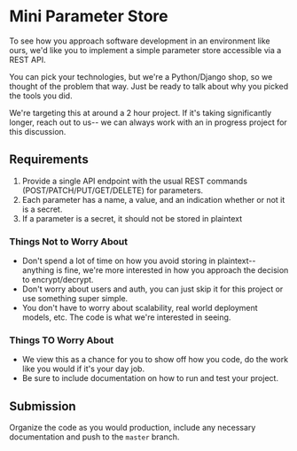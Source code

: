# Mini Parameter Store

To see how you approach software development in an environment like ours, we'd like you to implement a simple parameter store accessible via a REST API.

You can pick your technologies, but we're a Python/Django shop, so we thought of the problem that way.  Just be ready to talk about why you picked the tools you did.

We're targeting this at around a 2 hour project.  If it's taking significantly longer, reach out to us-- we can always work with an in progress project for this discussion.

## Requirements

1. Provide a single API endpoint with the usual REST commands (POST/PATCH/PUT/GET/DELETE) for parameters.
1. Each parameter has a name, a value, and an indication whether or not it is a secret.
1. If a parameter is a secret, it should not be stored in plaintext

### Things Not to Worry About

* Don't spend a lot of time on how you avoid storing in plaintext-- anything is fine, we're more interested in how you approach the decision to encrypt/decrypt.
* Don't worry about users and auth, you can just skip it for this project or use something super simple.
* You don't have to worry about scalability, real world deployment models, etc.  The code is what we're interested in seeing.

### Things TO Worry About

* We view this as a chance for you to show off how you code, do the work like you would if it's your day job.
* Be sure to include documentation on how to run and test your project.

## Submission

Organize the code as you would production, include any necessary documentation and push to the `master` branch.
